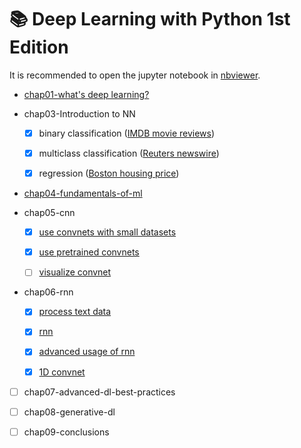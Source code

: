 # :books: Deep Learning with Python 1st Edition

It is recommended to open the jupyter notebook in [nbviewer](https://nbviewer.jupyter.org/).


- [chap01-what's deep learning?](https://nbviewer.jupyter.org/github/libingallin/deep-learning-with-python-e1/blob/master/chap01-what-is-deep-learning.ipynb)

- chap03-Introduction to NN

  - [x] binary classification ([IMDB movie reviews](https://www.tensorflow.org/api_docs/python/tf/keras/datasets/imdb))
  
  - [x] multiclass classification ([Reuters newswire](https://www.tensorflow.org/api_docs/python/tf/keras/datasets/reuters))
  
  - [x] regression ([Boston housing price](https://www.tensorflow.org/api_docs/python/tf/keras/datasets/boston_housing))

- [chap04-fundamentals-of-ml](https://nbviewer.jupyter.org/github/libingallin/deep-learning-with-python-e1/blob/master/chap04-fundamental-of-ml.ipynb)

- chap05-cnn

  - [x] [use convnets with small datasets](https://nbviewer.jupyter.org/github/libingallin/deep-learning-with-python-e1/blob/master/chap05-1-use-convnets-with-small-datasets.ipynb)

  - [x] [use pretrained convnets](https://nbviewer.jupyter.org/github/libingallin/deep-learning-with-python-e1/blob/master/chap05-2-use-a-pretrained-convnet.ipynb)

  - [ ] [visualize convnet](https://nbviewer.jupyter.org/github/libingallin/deep-learning-with-python-e1/blob/master/chap05-3-visualize-convnet.ipynb)

- chap06-rnn

  - [x] [process text data]()

  - [x] [rnn](https://nbviewer.jupyter.org/github/libingallin/deep-learning-with-python-e1/blob/master/chap06-2-rnn.ipynb)

  - [x] [advanced usage of rnn](https://nbviewer.jupyter.org/github/libingallin/deep-learning-with-python-e1/blob/master/chap06-3-advanced-usage-of-rnn.ipynb)

  - [x] [1D convnet](https://nbviewer.jupyter.org/github/libingallin/deep-learning-with-python-e1/blob/master/chap06-4-1D-convnet.ipynb)


- [ ] chap07-advanced-dl-best-practices

- [ ] chap08-generative-dl

- [ ] chap09-conclusions
